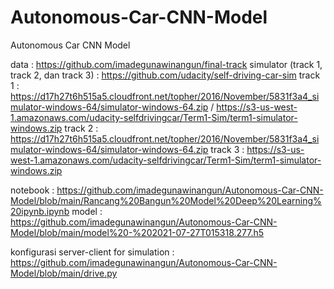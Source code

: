 # Autonomous-Car-CNN-Model
Autonomous Car CNN Model

data : https://github.com/imadegunawinangun/final-track
simulator (track 1, track 2, dan track 3) : https://github.com/udacity/self-driving-car-sim
track 1 : https://d17h27t6h515a5.cloudfront.net/topher/2016/November/5831f3a4_simulator-windows-64/simulator-windows-64.zip / https://s3-us-west-1.amazonaws.com/udacity-selfdrivingcar/Term1-Sim/term1-simulator-windows.zip
track 2 : https://d17h27t6h515a5.cloudfront.net/topher/2016/November/5831f3a4_simulator-windows-64/simulator-windows-64.zip
track 3 : https://s3-us-west-1.amazonaws.com/udacity-selfdrivingcar/Term1-Sim/term1-simulator-windows.zip

notebook : https://github.com/imadegunawinangun/Autonomous-Car-CNN-Model/blob/main/Rancang%20Bangun%20Model%20Deep%20Learning%20ipynb.ipynb
model : https://github.com/imadegunawinangun/Autonomous-Car-CNN-Model/blob/main/model%20-%202021-07-27T015318.277.h5

konfigurasi server-client for simulation : https://github.com/imadegunawinangun/Autonomous-Car-CNN-Model/blob/main/drive.py
